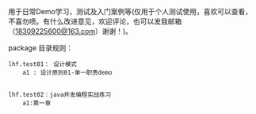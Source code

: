 用于日常Demo学习，测试及入门案例等(仅用于个人测试使用，喜欢可以查看，不喜勿喷。有什么改进意见，欢迎评论，也可以发我邮箱（18309225600@163.com）谢谢！)。

package 目录规则：

    lhf.test01： 设计模式
        a1 : 设计原则01-单一职责demo


    lhf.test02：java并发编程实战练习
        a1:第一章
